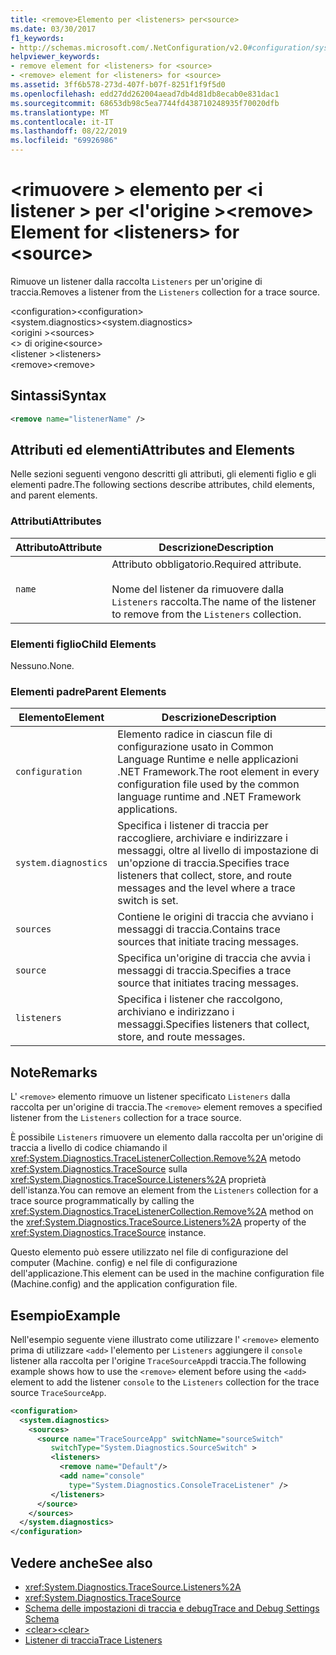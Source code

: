 ```yaml
---
title: <remove>Elemento per <listeners> per<source>
ms.date: 03/30/2017
f1_keywords:
- http://schemas.microsoft.com/.NetConfiguration/v2.0#configuration/system.diagnostics/sources/source/listeners/remove
helpviewer_keywords:
- remove element for <listeners> for <source>
- <remove> element for <listeners> for <source>
ms.assetid: 3ff6b578-273d-407f-b07f-8251f1f9f5d0
ms.openlocfilehash: edd27dd262004aead7db4d81db8ecab0e831dac1
ms.sourcegitcommit: 68653db98c5ea7744fd438710248935f70020dfb
ms.translationtype: MT
ms.contentlocale: it-IT
ms.lasthandoff: 08/22/2019
ms.locfileid: "69926986"
---
```

# <a name="remove-element-for-listeners-for-source"></a><span data-ttu-id="9e3e3-102">\<rimuovere > elemento per \<i listener > per \<l'origine ></span><span class="sxs-lookup"><span data-stu-id="9e3e3-102">\<remove> Element for \<listeners> for \<source></span></span>
<span data-ttu-id="9e3e3-103">Rimuove un listener dalla raccolta `Listeners` per un'origine di traccia.</span><span class="sxs-lookup"><span data-stu-id="9e3e3-103">Removes a listener from the `Listeners` collection for a trace source.</span></span>  
  
 <span data-ttu-id="9e3e3-104">\<configuration></span><span class="sxs-lookup"><span data-stu-id="9e3e3-104">\<configuration></span></span>  
<span data-ttu-id="9e3e3-105">\<system.diagnostics></span><span class="sxs-lookup"><span data-stu-id="9e3e3-105">\<system.diagnostics></span></span>  
<span data-ttu-id="9e3e3-106">\<origini ></span><span class="sxs-lookup"><span data-stu-id="9e3e3-106">\<sources></span></span>  
<span data-ttu-id="9e3e3-107">\<> di origine</span><span class="sxs-lookup"><span data-stu-id="9e3e3-107">\<source></span></span>  
<span data-ttu-id="9e3e3-108">\<listener ></span><span class="sxs-lookup"><span data-stu-id="9e3e3-108">\<listeners></span></span>  
<span data-ttu-id="9e3e3-109">\<remove></span><span class="sxs-lookup"><span data-stu-id="9e3e3-109">\<remove></span></span>  
  
## <a name="syntax"></a><span data-ttu-id="9e3e3-110">Sintassi</span><span class="sxs-lookup"><span data-stu-id="9e3e3-110">Syntax</span></span>  
  
```xml  
<remove name="listenerName" />  
```  
  
## <a name="attributes-and-elements"></a><span data-ttu-id="9e3e3-111">Attributi ed elementi</span><span class="sxs-lookup"><span data-stu-id="9e3e3-111">Attributes and Elements</span></span>  
 <span data-ttu-id="9e3e3-112">Nelle sezioni seguenti vengono descritti gli attributi, gli elementi figlio e gli elementi padre.</span><span class="sxs-lookup"><span data-stu-id="9e3e3-112">The following sections describe attributes, child elements, and parent elements.</span></span>  
  
### <a name="attributes"></a><span data-ttu-id="9e3e3-113">Attributi</span><span class="sxs-lookup"><span data-stu-id="9e3e3-113">Attributes</span></span>  
  
|<span data-ttu-id="9e3e3-114">Attributo</span><span class="sxs-lookup"><span data-stu-id="9e3e3-114">Attribute</span></span>|<span data-ttu-id="9e3e3-115">Descrizione</span><span class="sxs-lookup"><span data-stu-id="9e3e3-115">Description</span></span>|  
|---------------|-----------------|  
|`name`|<span data-ttu-id="9e3e3-116">Attributo obbligatorio.</span><span class="sxs-lookup"><span data-stu-id="9e3e3-116">Required attribute.</span></span><br /><br /> <span data-ttu-id="9e3e3-117">Nome del listener da rimuovere dalla `Listeners` raccolta.</span><span class="sxs-lookup"><span data-stu-id="9e3e3-117">The name of the listener to remove from the `Listeners` collection.</span></span>|  
  
### <a name="child-elements"></a><span data-ttu-id="9e3e3-118">Elementi figlio</span><span class="sxs-lookup"><span data-stu-id="9e3e3-118">Child Elements</span></span>  
 <span data-ttu-id="9e3e3-119">Nessuno.</span><span class="sxs-lookup"><span data-stu-id="9e3e3-119">None.</span></span>  
  
### <a name="parent-elements"></a><span data-ttu-id="9e3e3-120">Elementi padre</span><span class="sxs-lookup"><span data-stu-id="9e3e3-120">Parent Elements</span></span>  
  
|<span data-ttu-id="9e3e3-121">Elemento</span><span class="sxs-lookup"><span data-stu-id="9e3e3-121">Element</span></span>|<span data-ttu-id="9e3e3-122">Descrizione</span><span class="sxs-lookup"><span data-stu-id="9e3e3-122">Description</span></span>|  
|-------------|-----------------|  
|`configuration`|<span data-ttu-id="9e3e3-123">Elemento radice in ciascun file di configurazione usato in Common Language Runtime e nelle applicazioni .NET Framework.</span><span class="sxs-lookup"><span data-stu-id="9e3e3-123">The root element in every configuration file used by the common language runtime and .NET Framework applications.</span></span>|  
|`system.diagnostics`|<span data-ttu-id="9e3e3-124">Specifica i listener di traccia per raccogliere, archiviare e indirizzare i messaggi, oltre al livello di impostazione di un'opzione di traccia.</span><span class="sxs-lookup"><span data-stu-id="9e3e3-124">Specifies trace listeners that collect, store, and route messages and the level where a trace switch is set.</span></span>|  
|`sources`|<span data-ttu-id="9e3e3-125">Contiene le origini di traccia che avviano i messaggi di traccia.</span><span class="sxs-lookup"><span data-stu-id="9e3e3-125">Contains trace sources that initiate tracing messages.</span></span>|  
|`source`|<span data-ttu-id="9e3e3-126">Specifica un'origine di traccia che avvia i messaggi di traccia.</span><span class="sxs-lookup"><span data-stu-id="9e3e3-126">Specifies a trace source that initiates tracing messages.</span></span>|  
|`listeners`|<span data-ttu-id="9e3e3-127">Specifica i listener che raccolgono, archiviano e indirizzano i messaggi.</span><span class="sxs-lookup"><span data-stu-id="9e3e3-127">Specifies listeners that collect, store, and route messages.</span></span>|  
  
## <a name="remarks"></a><span data-ttu-id="9e3e3-128">Note</span><span class="sxs-lookup"><span data-stu-id="9e3e3-128">Remarks</span></span>  
 <span data-ttu-id="9e3e3-129">L' `<remove>` elemento rimuove un listener specificato `Listeners` dalla raccolta per un'origine di traccia.</span><span class="sxs-lookup"><span data-stu-id="9e3e3-129">The `<remove>` element removes a specified listener from the `Listeners` collection for a trace source.</span></span>  
  
 <span data-ttu-id="9e3e3-130">È possibile `Listeners` rimuovere un elemento dalla raccolta per un'origine di traccia a livello di codice chiamando il <xref:System.Diagnostics.TraceListenerCollection.Remove%2A> metodo <xref:System.Diagnostics.TraceSource> sulla <xref:System.Diagnostics.TraceSource.Listeners%2A> proprietà dell'istanza.</span><span class="sxs-lookup"><span data-stu-id="9e3e3-130">You can remove an element from the `Listeners` collection for a trace source programmatically by calling the <xref:System.Diagnostics.TraceListenerCollection.Remove%2A> method on the <xref:System.Diagnostics.TraceSource.Listeners%2A> property of the <xref:System.Diagnostics.TraceSource> instance.</span></span>  
  
 <span data-ttu-id="9e3e3-131">Questo elemento può essere utilizzato nel file di configurazione del computer (Machine. config) e nel file di configurazione dell'applicazione.</span><span class="sxs-lookup"><span data-stu-id="9e3e3-131">This element can be used in the machine configuration file (Machine.config) and the application configuration file.</span></span>  
  
## <a name="example"></a><span data-ttu-id="9e3e3-132">Esempio</span><span class="sxs-lookup"><span data-stu-id="9e3e3-132">Example</span></span>  
 <span data-ttu-id="9e3e3-133">Nell'esempio seguente viene illustrato come utilizzare l' `<remove>` elemento prima di utilizzare `<add>` l'elemento per `Listeners` aggiungere il `console` listener alla raccolta per l'origine `TraceSourceApp`di traccia.</span><span class="sxs-lookup"><span data-stu-id="9e3e3-133">The following example shows how to use the `<remove>` element before using the `<add>` element to add the listener `console` to the `Listeners` collection for the trace source `TraceSourceApp`.</span></span>  
  
```xml  
<configuration>  
  <system.diagnostics>  
    <sources>  
      <source name="TraceSourceApp" switchName="sourceSwitch"   
         switchType="System.Diagnostics.SourceSwitch" >  
         <listeners>  
           <remove name="Default"/>  
           <add name="console"   
             type="System.Diagnostics.ConsoleTraceListener" />  
         </listeners>  
      </source>  
    </sources>  
  </system.diagnostics>  
</configuration>   
```  
  
## <a name="see-also"></a><span data-ttu-id="9e3e3-134">Vedere anche</span><span class="sxs-lookup"><span data-stu-id="9e3e3-134">See also</span></span>

- <xref:System.Diagnostics.TraceSource.Listeners%2A>
- <xref:System.Diagnostics.TraceSource>
- [<span data-ttu-id="9e3e3-135">Schema delle impostazioni di traccia e debug</span><span class="sxs-lookup"><span data-stu-id="9e3e3-135">Trace and Debug Settings Schema</span></span>](index.md)
- [<span data-ttu-id="9e3e3-136">\<clear></span><span class="sxs-lookup"><span data-stu-id="9e3e3-136">\<clear></span></span>](clear-element-for-listeners-for-source.md)
- [<span data-ttu-id="9e3e3-137">Listener di traccia</span><span class="sxs-lookup"><span data-stu-id="9e3e3-137">Trace Listeners</span></span>](../../../debug-trace-profile/trace-listeners.md)
